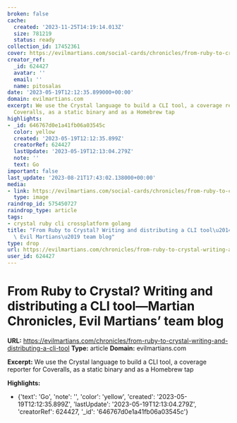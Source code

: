 ```yaml
---
broken: false
cache:
  created: '2023-11-25T14:19:14.013Z'
  size: 781219
  status: ready
collection_id: 17452361
cover: https://evilmartians.com/social-cards/chronicles/from-ruby-to-crystal-writing-and-distributing-a-cli-tool.jpg
creator_ref:
  _id: 624427
  avatar: ''
  email: ''
  name: pitosalas
date: '2023-05-19T12:12:35.899000+00:00'
domain: evilmartians.com
excerpt: We use the Crystal language to build a CLI tool, a coverage reporter for
  Coveralls, as a static binary and as a Homebrew tap
highlights:
- _id: 646767d0e1a41fb06a03545c
  color: yellow
  created: '2023-05-19T12:12:35.899Z'
  creatorRef: 624427
  lastUpdate: '2023-05-19T12:13:04.279Z'
  note: ''
  text: Go
important: false
last_update: '2023-08-21T17:43:02.138000+00:00'
media:
- link: https://evilmartians.com/social-cards/chronicles/from-ruby-to-crystal-writing-and-distributing-a-cli-tool.jpg
  type: image
raindrop_id: 575450727
raindrop_type: article
tags:
- crystal ruby cli crossplatform golang
title: "From Ruby to Crystal? Writing and distributing a CLI tool\u2014Martian Chronicles,\
  \ Evil Martians\u2019 team blog"
type: drop
url: https://evilmartians.com/chronicles/from-ruby-to-crystal-writing-and-distributing-a-cli-tool
user_id: 624427
---
```


# From Ruby to Crystal? Writing and distributing a CLI tool—Martian Chronicles, Evil Martians’ team blog

**URL:** https://evilmartians.com/chronicles/from-ruby-to-crystal-writing-and-distributing-a-cli-tool
**Type:** article
**Domain:** evilmartians.com

**Excerpt:** We use the Crystal language to build a CLI tool, a coverage reporter for Coveralls, as a static binary and as a Homebrew tap

**Highlights:**
- {'text': 'Go', 'note': '', 'color': 'yellow', 'created': '2023-05-19T12:12:35.899Z', 'lastUpdate': '2023-05-19T12:13:04.279Z', 'creatorRef': 624427, '_id': '646767d0e1a41fb06a03545c'}
